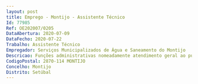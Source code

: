 ```yaml
--- 
layout: post
title: Emprego - Montijo - Assistente Técnico
Id: 77985
Ref: OE202007/0205
DataAbertura: 2020-07-09
DataFecho: 2020-07-22
Trabalho: Assistente Técnico
Empregador: Serviços Municipalizados de Água e Saneamento do Montijo
Descricao: Funções administrativas nomeadamente atendimento geral ao público, cobrança de faturas, cobrança de guias de receita, conferência de recibos, conferência de caixa, entrega de valores cobrados à tesouraria, acompanhado das respetivas guias de receita, entre outras que se mostrem necessárias no apoio às áreas funcionais existentes na unidade orgânica.Unidade orgânica do posto de trabalho a ocupar  Unidade de Gestão Financeira e Aprovisionamento – Subunidade Tesouraria
CodigoPostal: 2870-114 MONTIJO
Concelho: Montijo
Distrito: Setúbal
--- 
```


